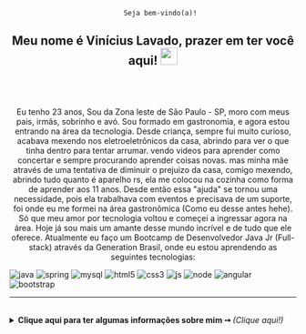 								Seja bem-vindo(a)!

	
			
<h2>
<p align="center">
Meu nome é Vinícius Lavado, prazer em ter você aqui! <img src="https://raw.githubusercontent.com/kaueMarques/kaueMarques/master/hi.gif" width="30px">
</h2>


<br />
<br />
<p align="center">
Eu tenho 23 anos, Sou da Zona leste de São Paulo - SP, moro com meus pais, irmãs, sobrinho e avó. Sou formado em gastronomia, e agora estou entrando na área da tecnologia.
Desde criança, sempre fui muito curioso, acabava mexendo nos eletroeletrônicos da casa, abrindo para ver o que tinha dentro para tentar arrumar. vendo videos para aprender como concertar e sempre procurando aprender coisas novas. mas minha mãe através de uma tentativa de diminuir o prejuizo da casa, comigo mexendo, abrindo tudo quanto é aparelho rs, ela me colocou na cozinha como forma de aprender aos 11 anos. Desde então essa "ajuda" se tornou uma necessidade, pois ela trabalhava com eventos e precisava de um suporte, foi onde eu me formei na área gastronômica (Como eu desse antes hehe). Só que meu amor por tecnologia voltou e começei a ingressar agora na área. Hoje já sou mais um amante desse mundo incrível e de tudo que ele oferece. Atualmente eu faço um Bootcamp de Desenvolvedor Java Jr (Full-stack) através da Generation Brasil, onde eu estou aprendendo as seguintes tecnologias:
</center>



![java](https://img.shields.io/badge/Java-ED8B00?style=for-the-badge&logo=java&logoColor=white)
![spring](https://img.shields.io/badge/Spring-6DB33F?style=for-the-badge&logo=spring&logoColor=white)
![mysql](https://img.shields.io/badge/MySQL-00000F?style=for-the-badge&logo=mysql&logoColor=white)
![html5](https://img.shields.io/badge/HTML5-E34F26?style=for-the-badge&logo=html5&logoColor=white)
![css3](https://img.shields.io/badge/CSS3-1572B6?style=for-the-badge&logo=css3&logoColor=white)
![js](https://img.shields.io/badge/JavaScript-323330?style=for-the-badge&logo=javascript&logoColor=F7DF1E)
![node](https://img.shields.io/badge/Node.js-43853D?style=for-the-badge&logo=node.js&logoColor=white)
![angular](https://img.shields.io/badge/Angular-DD0031?style=for-the-badge&logo=angular&logoColor=white)
![bootstrap](https://img.shields.io/badge/Bootstrap-563D7C?style=for-the-badge&logo=bootstrap&logoColor=white)

<hr>
</hr>
<br>

<details>
<summary> <b> Clique aqui para ter algumas informações sobre mim ➙ </b> <i>(Clique aqui!)</i> </summary>
<br>
</p>

	
![Vinicius github stats](https://github-readme-stats.vercel.app/api?username=viniciuslavado&theme=gotham&show_icons=true)
![Top Langs](https://github-readme-stats.vercel.app/api/top-langs/?username=viniciuslavado&layout=demo&theme=gotham&show)
</br>

  
<p align="center">  
  
[![face](https://img.shields.io/badge/-Vinicius%20L.%20Silva-089c5c?style=for-the-badge&logo=facebook&logoColor=white&link=https://www.facebook.com/viniciuslavadox/)](https://www.facebook.com/viniciuslavadox/)
[![linkedin](https://img.shields.io/badge/-Vinícius%20Lavado-089c5c?style=for-the-badge&logo=linkedin&logoColor=white&link=https://www.linkedin.com/in/viniciuslavado8/)](https://www.linkedin.com/in/viniciuslavado8/)
[![gmail](https://img.shields.io/badge/viniciuslavsilva@gmail.com-089c5c?style=for-the-badge&logo=gmail&logoColor=white&link=malito:viniciuslavsilva)](mailto:viniciuslavsilva@gmail.com)	
[![insta](https://img.shields.io/badge/viniciuslavadox-089c5c?style=for-the-badge&logo=instagram&logoColor=white&link=https://www.instagram.com/viniciuslavadox/)](https://www.instagram.com/viniciuslavadox/)
</center>
